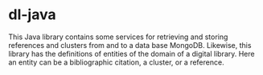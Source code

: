 # dl-java
This Java library contains some services for retrieving and storing references and clusters from and to a data base MongoDB. Likewise, this library has the definitions of entities of the domain of a digital library. Here an entity can be a bibliographic citation, a cluster, or a reference.